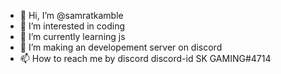 - 👋 Hi, I’m @samratkamble
- 👀 I’m interested in coding
- 🌱 I’m currently learning js
- 💞️ I’m making an developement server on discord
- 📫 How to reach me by discord discord-id SK GAMING#4714

<!---
samratkamble/samratkamble is a ✨ special ✨ repository because its `README.md` (this file) appears on your GitHub profile.
You can click the Preview link to take a look at your changes.
--->
